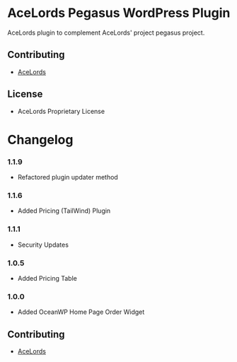 # AceLords Pegasus WordPress Plugin
AceLords plugin to complement AceLords' project pegasus project.

## Contributing
- [AceLords](https://www.acelords.space)

## License
- AceLords Proprietary License

# Changelog 
### 1.1.9
* Refactored plugin updater method

### 1.1.6
* Added Pricing (TailWind) Plugin

### 1.1.1
* Security Updates

### 1.0.5
* Added Pricing Table

### 1.0.0
* Added OceanWP Home Page Order Widget

## Contributing
- [AceLords](https://acelords.space)

